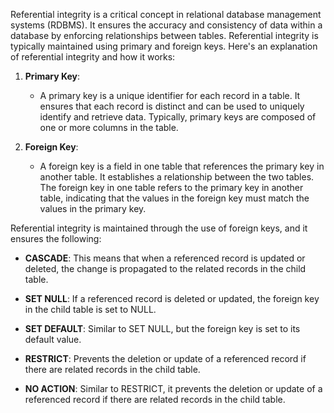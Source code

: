 Referential integrity is a critical concept in relational database management systems (RDBMS). It ensures the accuracy and consistency of data within a database by enforcing relationships between tables. Referential integrity is typically maintained using primary and foreign keys. Here's an explanation of referential integrity and how it works:

1. **Primary Key**:
   - A primary key is a unique identifier for each record in a table. It ensures that each record is distinct and can be used to uniquely identify and retrieve data. Typically, primary keys are composed of one or more columns in the table.

2. **Foreign Key**:
   - A foreign key is a field in one table that references the primary key in another table. It establishes a relationship between the two tables. The foreign key in one table refers to the primary key in another table, indicating that the values in the foreign key must match the values in the primary key.

Referential integrity is maintained through the use of foreign keys, and it ensures the following:

- **CASCADE**: This means that when a referenced record is updated or deleted, the change is propagated to the related records in the child table.

- **SET NULL**: If a referenced record is deleted or updated, the foreign key in the child table is set to NULL.

- **SET DEFAULT**: Similar to SET NULL, but the foreign key is set to its default value.

- **RESTRICT**: Prevents the deletion or update of a referenced record if there are related records in the child table.

- **NO ACTION**: Similar to RESTRICT, it prevents the deletion or update of a referenced record if there are related records in the child table.